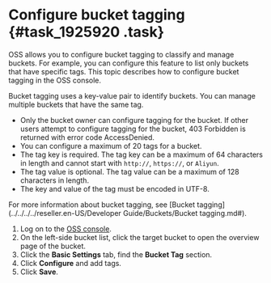 # Configure bucket tagging {#task_1925920 .task}

OSS allows you to configure bucket tagging to classify and manage buckets. For example, you can configure this feature to list only buckets that have specific tags. This topic describes how to configure bucket tagging in the OSS console.

Bucket tagging uses a key-value pair to identify buckets. You can manage multiple buckets that have the same tag.

-   Only the bucket owner can configure tagging for the bucket. If other users attempt to configure tagging for the bucket, 403 Forbidden is returned with error code AccessDenied.
-   You can configure a maximum of 20 tags for a bucket.
-   The tag key is required. The tag key can be a maximum of 64 characters in length and cannot start with `http://`, `https://`, or `Aliyun`.
-   The tag value is optional. The tag value can be a maximum of 128 characters in length.
-   The key and value of the tag must be encoded in UTF-8.

For more information about bucket tagging, see [Bucket tagging](../../../../reseller.en-US/Developer Guide/Buckets/Bucket tagging.md#).

1.  Log on to the [OSS console](https://partners-intl.console.aliyun.com/#/oss).
2.  On the left-side bucket list, click the target bucket to open the overview page of the bucket.
3.  Click the **Basic Settings** tab, find the **Bucket Tag** section.
4.  Click **Configure** and add tags.
5.  Click **Save**.

